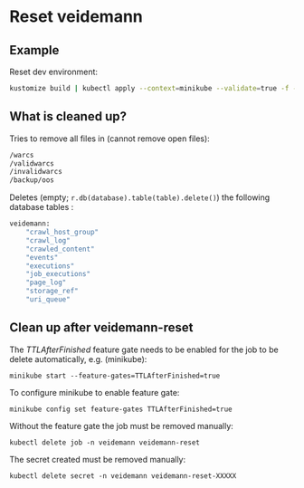 # Reset veidemann

## Example

Reset dev environment:
```bash
kustomize build | kubectl apply --context=minikube --validate=true -f -
```

## What is cleaned up?

Tries to remove all files in (cannot remove open files):

```bash
/warcs
/validwarcs
/invalidwarcs
/backup/oos
``` 

Deletes (empty; `r.db(database).table(table).delete()`) the following database tables :

```bash
veidemann:
    "crawl_host_group"
    "crawl_log"
    "crawled_content"
    "events"
    "executions"
    "job_executions"
    "page_log"
    "storage_ref"
    "uri_queue"
```

## Clean up after veidemann-reset

The _TTLAfterFinished_ feature gate needs to be enabled for the job to be delete automatically, e.g. (minikube):

    minikube start --feature-gates=TTLAfterFinished=true

To configure minikube to enable feature gate:
   
    minikube config set feature-gates TTLAfterFinished=true

Without the feature gate the job must be removed manually:

    kubectl delete job -n veidemann veidemann-reset
    
The secret created must be removed manually:

    kubectl delete secret -n veidemann veidemann-reset-XXXXX
